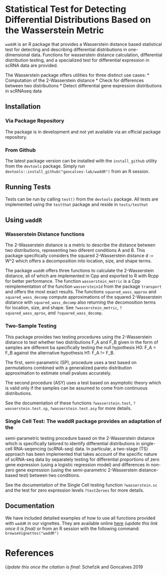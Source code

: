 # Statistical Test for Detecting Differential Distributions Based on the Wasserstein Metric

`waddR` is an R package that provides a Wasserstein distance based statistical
test for detecting and describing differential distributions in one-dimensional
data.
Functions for wasserstein distance calculation, differential distribution
testing, and a specialized test for differential expression in scRNA data are
provided.

The Wasserstein package offers utilities for three distinct use cases:
    * Computation of the 2-Wasserstein distance 
    * Check for differences between two distributions
    * Detect differential gene expression distributions in scRNAseq data

## Installation

### Via Package Repository

The package is in development and not yet available via an official package
repository.

### From Github

The latest package version can be installed with the `install_github` utility from the 
`devtools` package.
Simply run `devtools::install_github("goncalves-lab/waddR")` from an R session.


## Running Tests

Tests can be run by calling `test()` from the `devtools` package.
All tests are implemented using the `testthat` package and reside in `tests/testhat`



## Using `waddR`

### Wasserstein Distance functions

The 2-Wasserstein distance is a metric to describe the distance between two
distributions, representing two diferent conditions A and B. This package
specifically considers the squared 2-Wasserstein distance d := W^2 which
offers a decomposition into location, size, and shape terms.

The package `waddR` offers three functions to calculate the 2-Wasserstein
distance, all of which are implemented in Cpp and exported to R with Rcpp for
better performance.
The function `wasserstein_metric` is a Cpp reimplementation of the
function `wasserstein1d` from the package `transport` and offers the most exact
results.
The functions `squared_wass_approx` and `squared_wass_decomp` compute
approximations of the squared 2-Wasserstein distance with `squared_wass_decomp`
also returning the decomosition terms for location, size, and shape. 
See `?wasserstein_metric`, `?squared_wass_aprox`, and `?squared_wass_decomp`.

### Two-Sample Testing

This package provides two testing procedures using the 2-Wasserstein distance
to test whether two distributions F_A and F_B given in the form of samples are
different ba specifically testing the null hypothesis H0: F_A = F_B against the
alternative hypothesis H1: F_A != F_B.

The first, semi-parametric (SP), procedure uses a test based on permutations
combined with a generalized pareto distribution approximation to estimate small
pvalues accurately.

The second procedure (ASY) uses a test based on asymptotic theory which is
valid only if the samples can be assumed to come from continuous
distributions.

See the documentation of these functions `?wasserstein.test`,
`?wasserstein.test.sp`, `?wasserstein.test.asy` for more details.

### Single Cell Test: The waddR package provides an adaptation of the

semi-parametric testing procedure based on the 2-Wasserstein distance
which is specifically tailored to identify differential distributions in
single-cell RNA-seqencing (scRNA-seq) data. In particular, a two-stage
(TS) approach has been implemented that takes account of the specific
nature of scRNA-seq data by separately testing for differential
proportions of zero gene expression (using a logistic regression model)
and differences in non-zero gene expression (using the semi-parametric
2-Wasserstein distance-based test) between two conditions.

See the documentation of the Single Cell testing function `?wasserstein.sc`
and the test for zero expression levels `?testZeroes` for more details.

## Documentation

We have included detailed examples of how to use all functions provided with
`waddR` in our vignettes.
They are available online [here](https://github.com/goncalves-lab/waddR) 
*(update this link once it is final)* or from an R session with the
following command: 
`browseVignettes("waddR")`

# References

*Update this once the citation is final*: Schefzik and Goncalves 2019

